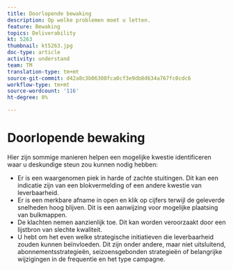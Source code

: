 ```yaml
---
title: Doorlopende bewaking
description: Op welke problemen moet u letten.
feature: Bewaking
topics: Deliverability
kt: 5263
thumbnail: kt5263.jpg
doc-type: article
activity: understand
team: TM
translation-type: tm+mt
source-git-commit: d42a8c3b06308fca0cf3e9db8d634a767fc0cdc6
workflow-type: tm+mt
source-wordcount: '116'
ht-degree: 0%

---
```



# Doorlopende bewaking

Hier zijn sommige manieren helpen een mogelijke kwestie identificeren waar u deskundige steun zou kunnen nodig hebben:

* Er is een waargenomen piek in harde of zachte stuitingen. Dit kan een indicatie zijn van een blokvermelding of een andere kwestie van leverbaarheid.
* Er is een merkbare afname in open en klik op cijfers terwijl de geleverde snelheden hoog blijven. Dit is een aanwijzing voor mogelijke plaatsing van bulkmappen.
* De klachten nemen aanzienlijk toe. Dit kan worden veroorzaakt door een lijstbron van slechte kwaliteit.
* U hebt om het even welke strategische initiatieven die leverbaarheid zouden kunnen beïnvloeden. Dit zijn onder andere, maar niet uitsluitend, abonnementsstrategieën, seizoensgebonden strategieën of belangrijke wijzigingen in de frequentie en het type campagne.
